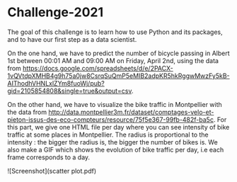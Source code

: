 # Challenge-2021

The goal of this challenge is to learn how to use Python and its packages, and to have our first step as a data scientist.

On the one hand, we have to predict the number of bicycle passing in Albert 1st between 00:01 AM and 09:00 AM on Friday, April 2nd, using the data from https://docs.google.com/spreadsheets/d/e/2PACX-1vQVtdpXMHB4g9h75a0jw8CsrqSuQmP5eMIB2adpKR5hkRggwMwzFy5kB-AIThodhVHNLxlZYm8fuoWj/pub?gid=2105854808&single=true&output=csv. 

On the other hand, we have to visualize the bike traffic in Montpellier with the data from http://data.montpellier3m.fr/dataset/comptages-velo-et-pieton-issus-des-eco-compteurs/resource/75f5e367-99fb-482f-ba5c. For this part, we give one HTML file per day where you can see intensity of bike traffic at some places in Montpellier. The radius is proportional to the intensity : the bigger the radius is, the bigger the number of bikes is. We also make a GIF which shows the evolution of bike traffic per day, i.e each frame corresponds to a day.

![Screenshot](scatter plot.pdf)